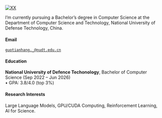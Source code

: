 [![XX](https://img.shields.io/badge/XX-github-blue?logo=github)](https://github.com/XX)

I’m currently pursuing a Bachelor’s degree in Computer Science at the Department of Computer Science and Technology, National University of Defense Technology, China.

#### Email  
<code>guotianhang._@nudt.edu.cn</code>

#### Education  
**National University of Defence Techonology**, Bachelor of Computer Science (Sep 2022 – Jun 2026)  
• GPA: 3.8/4.0 (top 3%)

#### Research Interests  
Large Language Models, GPU/CUDA Computing, Reinforcement Learning, AI for Science.